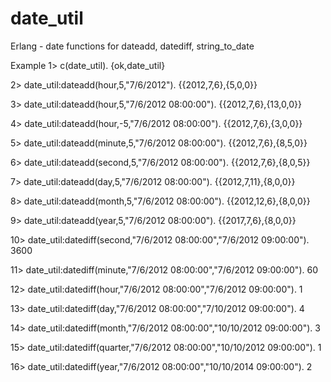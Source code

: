 date_util
=========

Erlang -  date functions for dateadd, datediff, string_to_date

Example
1> c(date_util).
{ok,date_util}

2> date_util:dateadd(hour,5,"7/6/2012").
{{2012,7,6},{5,0,0}}

3> date_util:dateadd(hour,5,"7/6/2012 08:00:00").
{{2012,7,6},{13,0,0}}

4> date_util:dateadd(hour,-5,"7/6/2012 08:00:00").
{{2012,7,6},{3,0,0}}

5> date_util:dateadd(minute,5,"7/6/2012 08:00:00").
{{2012,7,6},{8,5,0}}

6> date_util:dateadd(second,5,"7/6/2012 08:00:00").
{{2012,7,6},{8,0,5}}

7> date_util:dateadd(day,5,"7/6/2012 08:00:00").
{{2012,7,11},{8,0,0}}

8> date_util:dateadd(month,5,"7/6/2012 08:00:00").
{{2012,12,6},{8,0,0}}

9> date_util:dateadd(year,5,"7/6/2012 08:00:00").
{{2017,7,6},{8,0,0}}

10> date_util:datediff(second,"7/6/2012 08:00:00","7/6/2012 09:00:00").
3600

11> date_util:datediff(minute,"7/6/2012 08:00:00","7/6/2012 09:00:00").
60

12> date_util:datediff(hour,"7/6/2012 08:00:00","7/6/2012 09:00:00").
1

13> date_util:datediff(day,"7/6/2012 08:00:00","7/10/2012 09:00:00").
4

14> date_util:datediff(month,"7/6/2012 08:00:00","10/10/2012 09:00:00").
3

15> date_util:datediff(quarter,"7/6/2012 08:00:00","10/10/2012 09:00:00").
1

16> date_util:datediff(year,"7/6/2012 08:00:00","10/10/2014 09:00:00").
2

